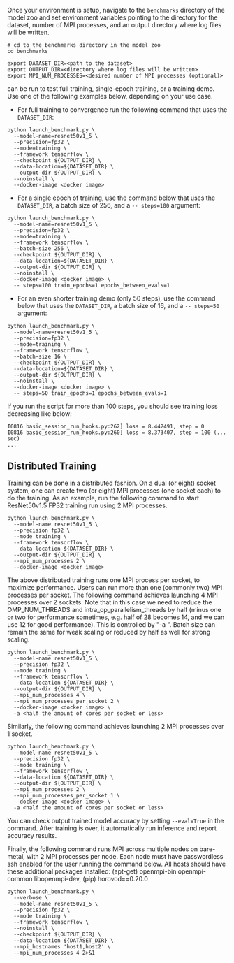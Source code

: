 <!-- 50. Launch benchmark instructions -->
Once your environment is setup, navigate to the `benchmarks` directory of
the model zoo and set environment variables pointing to the directory for the
dataset, number of MPI processes, and an output directory where log files will 
be written.

```
# cd to the benchmarks directory in the model zoo
cd benchmarks

export DATASET_DIR=<path to the dataset>
export OUTPUT_DIR=<directory where log files will be written>
export MPI_NUM_PROCESSES=<desired number of MPI processes (optional)>
```

<model name> <precision> <mode> can be run to test full training, 
single-epoch training, or a training demo. Use one of the following examples 
below, depending on your use case.

* For full training to convergence run the following command that uses the 
  `DATASET_DIR`:

```
python launch_benchmark.py \
  --model-name=resnet50v1_5 \
  --precision=fp32 \
  --mode=training \
  --framework tensorflow \
  --checkpoint ${OUTPUT_DIR} \
  --data-location=${DATASET_DIR} \
  --output-dir ${OUTPUT_DIR} \
  --noinstall \
  --docker-image <docker image>
```

* For a single epoch of training, use the command below that uses the `DATASET_DIR`, a
  batch size of 256, and a `-- steps=100` argument:

```
python launch_benchmark.py \
  --model-name=resnet50v1_5 \
  --precision=fp32 \
  --mode=training \
  --framework tensorflow \
  --batch-size 256 \
  --checkpoint ${OUTPUT_DIR} \
  --data-location=${DATASET_DIR} \
  --output-dir ${OUTPUT_DIR} \
  --noinstall \
  --docker-image <docker image> \
  -- steps=100 train_epochs=1 epochs_between_evals=1
```

* For an even shorter training demo (only 50 steps), use the command below that uses 
  the `DATASET_DIR`, a batch size of 16, and a `-- steps=50` argument:
  
```
python launch_benchmark.py \
  --model-name=resnet50v1_5 \
  --precision=fp32 \
  --mode=training \
  --framework tensorflow \
  --batch-size 16 \
  --checkpoint ${OUTPUT_DIR} \
  --data-location=${DATASET_DIR} \
  --output-dir ${OUTPUT_DIR} \
  --noinstall \
  --docker-image <docker image> \
  -- steps=50 train_epochs=1 epochs_between_evals=1
```

If you run the script for more than 100 steps, you should see training loss
decreasing like below:

```
I0816 basic_session_run_hooks.py:262] loss = 8.442491, step = 0
I0816 basic_session_run_hooks.py:260] loss = 8.373407, step = 100 (... sec)
...
```

## Distributed Training
Training can be done in a distributed fashion. On a dual (or eight) socket system, 
one can create two (or eight) MPI processes (one socket each) to do the training. 
As an example, run the following command to start ResNet50v1.5 FP32 training run using 
2 MPI processes.
```
python launch_benchmark.py \
  --model-name resnet50v1_5 \
  --precision fp32 \
  --mode training \
  --framework tensorflow \
  --data-location ${DATASET_DIR} \
  --output-dir ${OUTPUT_DIR} \
  --mpi_num_processes 2 \
  --docker-image <docker image>
```
The above distributed training runs one MPI process per socket, to maximize performance.
Users can run more than one (commonly two) MPI processes per socket. The following command 
achieves launching 4 MPI processes over 2 sockets. Note that in this case we need to reduce 
the OMP_NUM_THREADS and intra_op_parallelism_threads by half (minus one or two for performance 
sometimes, e.g. half of 28 becomes 14, and we can use 12 for good performance).
This is controlled by "-a <half the amount of cores of per socket or less>".
Batch size can remain the same for weak scaling or reduced by half as well for strong scaling.

```
python launch_benchmark.py \
  --model-name resnet50v1_5 \
  --precision fp32 \
  --mode training \
  --framework tensorflow \
  --data-location ${DATASET_DIR} \
  --output-dir ${OUTPUT_DIR} \
  --mpi_num_processes 4 \
  --mpi_num_processes_per_socket 2 \
  --docker-image <docker image> \
  -a <half the amount of cores per socket or less>
```

Similarly, the following command achieves launching 2 MPI processes over 1 socket.

```
python launch_benchmark.py \
  --model-name resnet50v1_5 \
  --precision fp32 \
  --mode training \
  --framework tensorflow \
  --data-location ${DATASET_DIR} \
  --output-dir ${OUTPUT_DIR} \
  --mpi_num_processes 2 \
  --mpi_num_processes_per_socket 1 \
  --docker-image <docker image> \
  -a <half the amount of cores per socket or less>
```

You can check output trained model accuracy by setting `--eval=True` in the command. 
After training is over, it automatically run inference and report accuracy results.

Finally, the following command runs MPI across multiple nodes on bare-metal, with 2 MPI processes 
per node. Each node must have passwordless ssh enabled for the user running the command below. 
All hosts should have these additional packages installed: (apt-get) openmpi-bin openmpi-common 
libopenmpi-dev, (pip) horovod==0.20.0

```
python launch_benchmark.py \
  --verbose \
  --model-name resnet50v1_5 \
  --precision fp32 \
  --mode training \
  --framework tensorflow \
  --noinstall \
  --checkpoint ${OUTPUT_DIR} \
  --data-location ${DATASET_DIR} \
  --mpi_hostnames 'host1,host2' \
  --mpi_num_processes 4 2>&1
```
